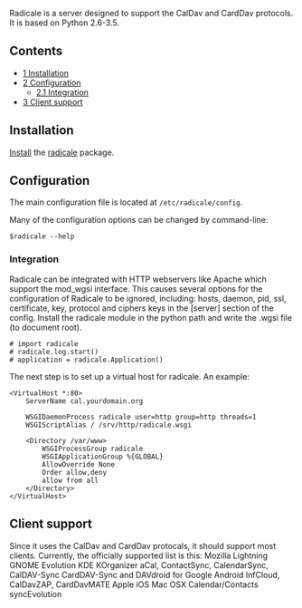 Radicale is a server designed to support the CalDav and CardDav protocols. It is based on Python 2.6-3.5.

## Contents

*   [1 Installation](#Installation)
*   [2 Configuration](#Configuration)
    *   [2.1 Integration](#Integration)
*   [3 Client support](#Client_support)

## Installation

[Install](/index.php/Install "Install") the [radicale](https://aur.archlinux.org/packages/radicale/) package.

## Configuration

The main configuration file is located at `/etc/radicale/config`.

Many of the configuration options can be changed by command-line:

```
$radicale --help

```

### Integration

Radicale can be integrated with HTTP webservers like Apache which support the mod_wgsi interface. This causes several options for the configuration of Radicale to be ignored, including: hosts, daemon, pid, ssl, certificate, key, protocol and ciphers keys in the [server] section of the config. Install the radicale module in the python path and write the .wgsi file (to document root).

```
# import radicale
# radicale.log.start()
# application = radicale.Application()
```

The next step is to set up a virtual host for radicale. An example:

```
<VirtualHost *:80>
    ServerName cal.yourdomain.org

    WSGIDaemonProcess radicale user=http group=http threads=1
    WSGIScriptAlias / /srv/http/radicale.wsgi

    <Directory /var/www>
        WSGIProcessGroup radicale
        WSGIApplicationGroup %{GLOBAL}
        AllowOverride None
        Order allow,deny
        allow from all
    </Directory>
</VirtualHost>
```

## Client support

Since it uses the CalDav and CardDav protocals, it should support most clients. Currently, the officially supported list is this: Mozilla Lightning GNOME Evolution KDE KOrganizer aCal, ContactSync, CalendarSync, CalDAV-Sync CardDAV-Sync and DAVdroid for Google Android InfCloud, CalDavZAP, CardDavMATE Apple iOS Mac OSX Calendar/Contacts syncEvolution
